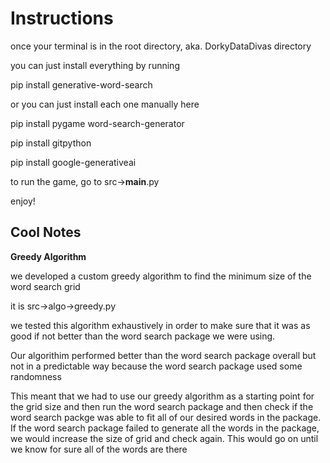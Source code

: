 # Instructions

once your terminal is in the root directory, aka. DorkyDataDivas directory

you can just install everything by running

pip install generative-word-search

or you can just install each one manually here

pip install pygame word-search-generator

pip install gitpython

pip install google-generativeai

to run the game, go to src->__main__.py

enjoy!

## Cool Notes

**Greedy Algorithm**

we developed a custom greedy algorithm to find the minimum size of the word search grid

it is src->algo->greedy.py

we tested this algorithm exhaustively in order to make sure that it was as good if not better than the word search package we were using.

Our algorithim performed better than the word search package overall but not in a predictable way because the word search package used some randomness

This meant that we had to use our greedy algorithm as a starting point for the grid size and then run the word search package and then check if the word search packge was able to fit all of our desired words in the package. If the word search package failed to generate all the words in the package, we would increase the size of grid and check again. This would go on until we know for sure all of the words are there